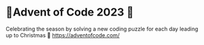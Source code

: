 # 🎄Advent of Code 2023 🎄
Celebrating the season by solving a new coding puzzle for each day leading up to Christmas 🎄
https://adventofcode.com/
